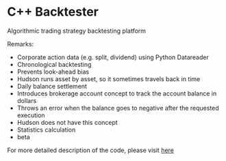 # C++ Backtester

Algorithmic trading strategy backtesting platform

Remarks:

* Corporate action data (e.g. split, dividend) using Python Datareader
* Chronological backtesting
 * Prevents look-ahead bias
 * Hudson runs asset by asset, so it sometimes travels back in time
* Daily balance settlement
 * Introduces brokerage account concept to track the account balance in dollars
 * Throws an error when the balance goes to negative after the requested execution
 * Hudson does not have this concept
* Statistics calculation
 * beta


For more detailed description of the code, please visit [here](http://jmoneylab.com/wiki/index.php?title=C%2B%2B_Backtester)
